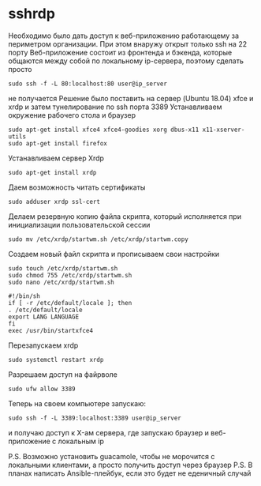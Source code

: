 # sshrdp
Необходимо было дать доступ к веб-приложению работающему за периметром организации. При этом внаружу открыт только ssh на 22 порту
Веб-приложение состоит из фронтенда и бэкенда, которые общаются между собой по локальному ip-сервера, поэтому сделать просто 
``` 
sudo ssh -f -L 80:localhost:80 user@ip_server
```
не получается
Решение было поставить на сервер (Ubuntu 18.04) xfce и xrdp и затем тунелирование по ssh порта 3389
Устанавливаем окружение рабочего стола и браузер
```
sudo apt-get install xfce4 xfce4-goodies xorg dbus-x11 x11-xserver-utils
sudo apt-get install firefox
```
Устанавливаем сервер Xrdp
```
sudo apt-get install xrdp
```
Даем возможность читать сертификаты
```
sudo adduser xrdp ssl-cert
```
Делаем резервную копию файла скрипта, который исполняется при инициализации пользовательской сессии
```
sudo mv /etc/xrdp/startwm.sh /etc/xrdp/startwm.copy
```
Создаем новый файл скрипта и прописываем свои настройки
```
sudo touch /etc/xrdp/startwm.sh
sudo chmod 755 /etc/xrdp/startwm.sh
sudo nano /etc/xrdp/startwm.sh
```

```
#!/bin/sh
if [ -r /etc/default/locale ]; then
. /etc/default/locale
export LANG LANGUAGE
fi
exec /usr/bin/startxfce4
```
Перезапускаем xrdp
```
sudo systemctl restart xrdp
```
Разрешаем доступ на файрволе
```
sudo ufw allow 3389
```

Теперь на своем компьютере запускаю:
```
sudo ssh -f -L 3389:localhost:3389 user@ip_server
```
и получаю доступ к X-ам сервера, где запускаю браузер и веб-приложение с локальным ip


P.S. Возможно установить guacamole, чтобы не морочится с локальными клиентами, а просто получить доступ через браузер
P.S. В планах написать Ansible-плейбук, если это будет не еденичный случай
